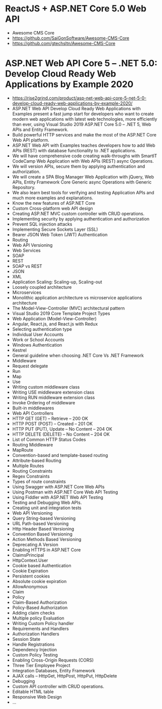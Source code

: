 # ReactJS + ASP.NET Core 5.0 Web API
+ Awesome CMS Core
+ https://github.com/SaiGonSoftware/Awesome-CMS-Core
+ https://github.com/gtechsltn/Awesome-CMS-Core
 
# ASP.NET Web API Core 5 – .NET 5.0: Develop Cloud Ready Web Applications by Example 2020
+ https://rise2grind.com/product/asp-net-web-api-core-5-net-5-0-develop-cloud-ready-web-applications-by-example-2020/
+ ASP.NET Web API Develop Cloud Ready Web Applications with Examples present a fast jump start for developers who want to create modern web applications with latest web technologies, more efficiently than ever, using Visual Studio 2019 ASP.NET Core 5.0 – .NET 5, Web APIs and Entity Framework.
+ Build powerful HTTP services and make the most of the ASP.NET Core Web API platform.
+ ASP.NET Web API with Examples teaches developers how to add Web APIs (REST) with database functionality to .NET applications.
+ We will have comprehensive code creating walk-throughs with SmartIT CodeCamp Web Application with Web APIs (REST) async Operations.
+ We will version APIs, secure them by applying authentication and authorization.
+ We will create a SPA Blog Manager Web Application with jQuery, Web APIs, Entity Framework Core Generic async Operations with Generic Repository.
+ We also learn best tools for verifying and testing Application APIs and much more examples and explanations.
+ Know the new features of ASP.NET Core
+ Custom Cross-platform web API design
+ Creating ASP.NET MVC custom controller with CRUD operations.
+ Implementing security by applying authentication and authorization
+ Prevent SQL injection attacks
+ Implementing Secure Sockets Layer (SSL)
+  Bearer JSON Web Token (JWT) Authentication
+ Routing
+ Web API Versioning
+ Web Services
+ SOAP
+ REST
+ SOAP vs REST
+ JSON
+ XML
+ Application Scaling: Scaling-up, Scaling-out
+ Loosely coupled architecture
+ Microservices
+ Monolithic application architecture vs microservice applications architecture
+ The Model-View-Controller (MVC) architectural pattern
+ Visual Studio 2019 Core Template Project Types
+ Web Application (Model-View-Controller)
+ Angular, React.js, and React.js with Redux
+ Selecting authentication type
+ Individual User Accounts
+ Work or School Accounts
+ Windows Authentication
+ Kestrel
+ General guideline when choosing .NET Core Vs .NET Framework
+ Middleware
+ Request delegate
+ Run
+ Map
+ Use
+ Writing custom middleware class
+ Writing USE middleware extension class
+ Writing RUN middleware extension class
+ Invoke Ordering of middleware
+ Built-in middlewares
+ Web API Controllers
+ HTTP GET (GET) – Retrieve – 200 OK
+ HTTP POST (POST) – Created – 201 OK
+ HTTP PUT (PUT), Update – No Content – 204 OK
+ HTTP DELETE (DELETE) – No Content – 204 OK
+ List of Common HTTP Status Codes
+ Routing Middleware
+ MapRoute
+ Convention-based and template-based routing
+ Attribute-based Routing
+ Multiple Routes
+ Routing Constraints
+ Regex Constraints
+ Types of route constraints
+ Using Swagger with ASP.NET Core Web APIs
+ Using Postman with ASP.NET Core Web API Testing
+ Using Fiddler with ASP.NET Web API Testing
+ Testing and Debugging Web APIs.
+ Creating unit and integration tests
+ Web API Versioning
+ Query String-based Versioning
+ URL Path-based Versioning
+ Http Header Based Versioning
+ Convention Based Versioning
+ Action Methods Based Versioning
+ Deprecating A Version
+ Enabling HTTPS in ASP.NET Core
+ ClaimsPrincipal
+ HttpContext.User
+ Cookie based Authentication
+ Cookie Expiration
+ Persistent cookies
+ Absolute cookie expiration
+ AllowAnonymous
+ Claim
+ Policy
+ Claim-Based Authorization
+ Policy-Based Authorization
+ Adding claim checks
+ Multiple policy Evaluation
+ Writing Custom Policy handler
+ Requirements and Handlers
+ Authorization Handlers
+ Session State
+ Handle Registrations
+ Dependency Injection
+ Custom Policy Testing
+ Enabling Cross-Origin Requests (CORS)
+ Three Tier Employee Project
+ Integration Databases, Entity Framework
+ AJAX calls – HttpGet,  HttpPost,  HttpPut,  HttpDelete
+ Debugging
+ Custom API controller with CRUD operations.
+ Editable HTML table
+ Responsive Web Design
+ ...

